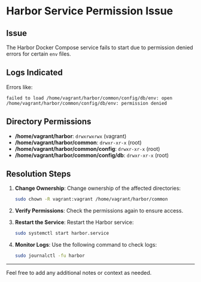 # Harbor Service Permission Issue

## Issue
The Harbor Docker Compose service fails to start due to permission denied errors for certain `env` files.

## Logs Indicated
Errors like:
```
failed to load /home/vagrant/harbor/common/config/db/env: open /home/vagrant/harbor/common/config/db/env: permission denied
```

## Directory Permissions
- **/home/vagrant/harbor**: `drwxrwxrwx` (vagrant)
- **/home/vagrant/harbor/common**: `drwxr-xr-x` (root)
- **/home/vagrant/harbor/common/config**: `drwxr-xr-x` (root)
- **/home/vagrant/harbor/common/config/db**: `drwxr-xr-x` (root)

## Resolution Steps
1. **Change Ownership**: Change ownership of the affected directories:
   ```bash
   sudo chown -R vagrant:vagrant /home/vagrant/harbor/common
   ```

2. **Verify Permissions**: Check the permissions again to ensure access.

3. **Restart the Service**: Restart the Harbor service:
   ```bash
   sudo systemctl start harbor.service
   ```

4. **Monitor Logs**: Use the following command to check logs:
   ```bash
   sudo journalctl -fu harbor
   ```

---

Feel free to add any additional notes or context as needed.
